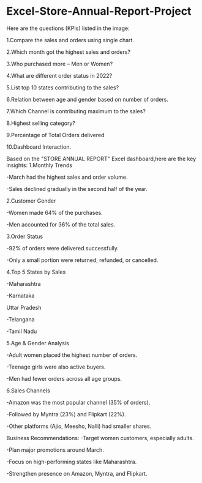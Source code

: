 # Excel-Store-Annual-Report-Project
Here are the questions (KPIs) listed in the image:

1.Compare the sales and orders using single chart.

2.Which month got the highest sales and orders?

3.Who purchased more – Men or Women?

4.What are different order status in 2022?

5.List top 10 states contributing to the sales?

6.Relation between age and gender based on number of orders.

7.Which Channel is contributing maximum to the sales?

8.Highest selling category?

9.Percentage of Total Orders delivered

10.Dashboard Interaction.

Based on the "STORE ANNUAL REPORT" Excel dashboard,here are the key insights:
1.Monthly Trends

-March had the highest sales and order volume.

-Sales declined gradually in the second half of the year.

2.Customer Gender

-Women made 64% of the purchases.

-Men accounted for 36% of the total sales.

3.Order Status

-92% of orders were delivered successfully.

-Only a small portion were returned, refunded, or cancelled.

4.Top 5 States by Sales

-Maharashtra

-Karnataka

Uttar Pradesh

-Telangana

-Tamil Nadu

5.Age & Gender Analysis

-Adult women placed the highest number of orders.

-Teenage girls were also active buyers.

-Men had fewer orders across all age groups.

6.Sales Channels

-Amazon was the most popular channel (35% of orders).

-Followed by Myntra (23%) and Flipkart (22%).

-Other platforms (Ajio, Meesho, Nalli) had smaller shares.
  
Business Recommendations:
-Target women customers, especially adults.

-Plan major promotions around March.

-Focus on high-performing states like Maharashtra.

-Strengthen presence on Amazon, Myntra, and Flipkart.



